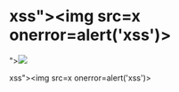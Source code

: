 # xss"><img src=x onerror=alert('xss')>
"><img src=x onerror=alert(3)>

xss"><img src=x onerror=alert('xss')>
